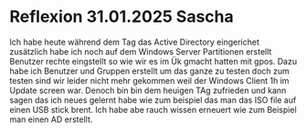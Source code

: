 # Reflexion 31.01.2025 Sascha

Ich habe heute während dem Tag das Active Directory eingerichet zusätzlich habe ich noch auf dem Windows Server Partitionen erstellt Benutzer rechte eingstellt so wie wir es im Ük gmacht hatten mit gpos. Dazu habe ich Benutzer und Gruppen erstellt um das ganze zu testen doch zum testen sind wir leider nicht mehr gekommen weil der Windows Client 1h im Update screen war. Denoch bin bin dem heuigen TAg zufrieden und kann sagen das ich neues gelernt habe wie zum beispiel das man das ISO file auf einen USB stick brent. Ich habe abe rauch wissen erneuert wie zum Beispiel man einen AD erstellt.  
